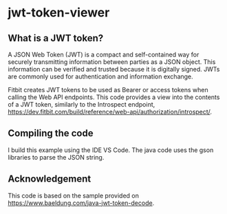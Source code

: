 # jwt-token-viewer

## What is a JWT token?

A JSON Web Token (JWT) is a compact and self-contained way for securely transmitting information between parties as a JSON object. This information can be verified and trusted because it is digitally signed. JWTs are commonly used for authentication and information exchange.

Fitbit creates JWT tokens to be used as Bearer or access tokens when calling the Web API endpoints.  This code provides a view into the contents of a JWT token, similarly to the Introspect endpoint, https://dev.fitbit.com/build/reference/web-api/authorization/introspect/.

## Compiling the code

I build this example using the IDE VS Code.  The java code uses the gson libraries to parse the JSON string.

## Acknowledgement

This code is based on the sample provided on https://www.baeldung.com/java-jwt-token-decode.

